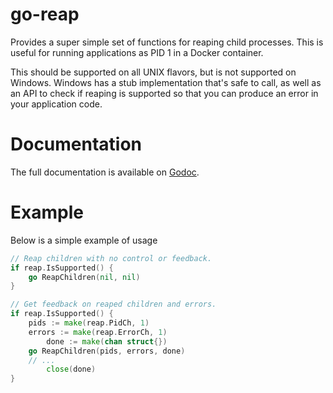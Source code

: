 # go-reap

Provides a super simple set of functions for reaping child processes. This is
useful for running applications as PID 1 in a Docker container.

This should be supported on all UNIX flavors, but is not supported on Windows.
Windows has a stub implementation that's safe to call, as well as an API to
check if reaping is supported so that you can produce an error in your
application code.

Documentation
=============

The full documentation is available on [Godoc](http://godoc.org/github.com/hashicorp/go-reap).

Example
=======

Below is a simple example of usage

```go
// Reap children with no control or feedback.
if reap.IsSupported() {
	go ReapChildren(nil, nil)
}

// Get feedback on reaped children and errors.
if reap.IsSupported() {
	pids := make(reap.PidCh, 1)
	errors := make(reap.ErrorCh, 1)
        done := make(chan struct{})
	go ReapChildren(pids, errors, done)
	// ...
        close(done)
}
```

